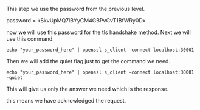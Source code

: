 This step we use the password from the previous level. 

password = kSkvUpMQ7lBYyCM4GBPvCvT1BfWRy0Dx

now we will use this password for the tls handshake method.
Next we will use this command.

`echo "your_password_here" | openssl s_client -connect localhost:30001`

Then we will add the quiet flag just to get the command we need.

`echo "your_password_here" | openssl s_client -connect localhost:30001 -quiet`

This will give us only the answer we need which is the response. 

this means we have acknowledged the request.
